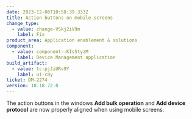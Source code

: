 ```yaml
---
date: 2023-12-06T10:58:39.333Z
title: Action buttons on mobile screens
change_type:
  - value: change-VSkj2iV9m
    label: Fix
product_area: Application enablement & solutions
component:
  - value: component--KIsStyzM
    label: Device Management application
build_artifact:
  - value: tc-pjJiURv9Y
    label: ui-c8y
ticket: DM-2274
version: 10.18.72.0
---
```

The action buttons in the windows **Add bulk operation** and **Add device protocol** are now properly aligned when using mobile screens.
